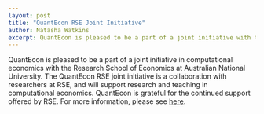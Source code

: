 ```yaml
---
layout: post
title: "QuantEcon RSE Joint Initiative"
author: Natasha Watkins
excerpt: QuantEcon is pleased to be a part of a joint initiative with the Research School of Economics at Australian National University.
---
```


QuantEcon is pleased to be a part of a joint initiative in computational economics with the Research School of Economics at Australian National University. The QuantEcon RSE joint initiative is a collaboration with researchers at RSE, and will support research and teaching in computational economics. QuantEcon is grateful for the continued support offered by RSE. For more information, please see [here](https://quantecon.org/quantecon-rse-joint-intitiative).